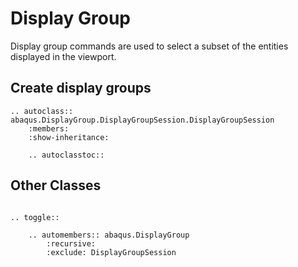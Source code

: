 # Display Group

Display group commands are used to select a subset of the entities displayed in the viewport.

## Create display groups

```{eval-rst}
.. autoclass:: abaqus.DisplayGroup.DisplayGroupSession.DisplayGroupSession
    :members:
    :show-inheritance:

    .. autoclasstoc::

```

## Other Classes

```{eval-rst}

.. toggle::

    .. automembers:: abaqus.DisplayGroup
        :recursive:
        :exclude: DisplayGroupSession
```
